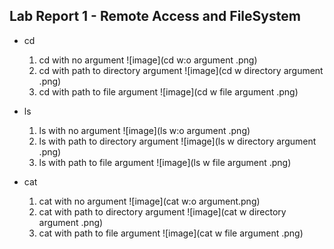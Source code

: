 ## Lab Report 1 - Remote Access and FileSystem 

* cd
  1. cd with no argument
     ![image](cd w:o argument .png)
  2. cd with path to directory argument
     ![image](cd w directory argument .png)
  3. cd with path to file argument
      ![image](cd w file argument .png)
     
  
* ls
  1. ls with no argument
     ![image](ls w:o argument .png)
  2. ls with path to directory argument
     ![image](ls w directory argument .png)
  3. ls with path to file argument
     ![image](ls w file argument .png)

  
* cat
  1. cat with no argument
     ![image](cat w:o argument.png)
  2. cat with path to directory argument
     ![image](cat w directory argument .png)
  3. cat with path to file argument
     ![image](cat w file argument .png)
     
